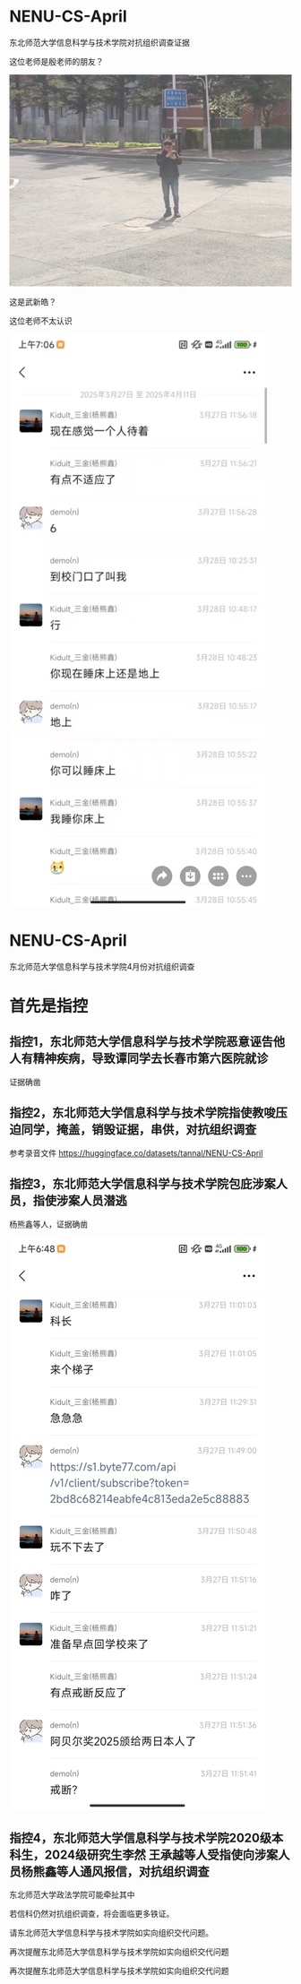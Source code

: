

# NENU-CS-April

东北师范大学信息科学与技术学院对抗组织调查证据

这位老师是殷老师的朋友？

![alt text](image-1.png)

这是武新皓？

这位老师不太认识


![alt text](image-5.png)


# NENU-CS-April

东北师范大学信息科学与技术学院4月份对抗组织调查

# 首先是指控

## 指控1，东北师范大学信息科学与技术学院恶意诬告他人有精神疾病，导致谭同学去长春市第六医院就诊

证据确凿

## 指控2，东北师范大学信息科学与技术学院指使教唆压迫同学，掩盖，销毁证据，串供，对抗组织调查

参考录音文件
https://huggingface.co/datasets/tannal/NENU-CS-April

## 指控3，东北师范大学信息科学与技术学院包庇涉案人员，指使涉案人员潜逃

杨熊鑫等人，证据确凿

![alt text](image-6.png)

## 指控4，东北师范大学信息科学与技术学院2020级本科生，2024级研究生李然 王承越等人受指使向涉案人员杨熊鑫等人通风报信，对抗组织调查

东北师范大学政法学院可能牵扯其中

若信科仍然对抗组织调查，将会面临更多铁证。

请东北师范大学信息科学与技术学院如实向组织交代问题。

再次提醒东北师范大学信息科学与技术学院如实向组织交代问题

再次提醒东北师范大学信息科学与技术学院如实向组织交代问题



